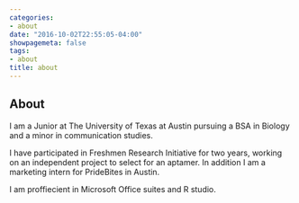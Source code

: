 ```yaml
---
categories:
- about
date: "2016-10-02T22:55:05-04:00"
showpagemeta: false
tags:
- about
title: about
---
```

## About

I am a Junior at The University of Texas at Austin pursuing a BSA in Biology and a minor in communication studies.

I have participated in Freshmen Research Initiative for two years, working on an independent project to select for an aptamer. In addition I am a marketing intern for PrideBites in Austin.

I am proffiecient in Microsoft Office suites and R studio. 